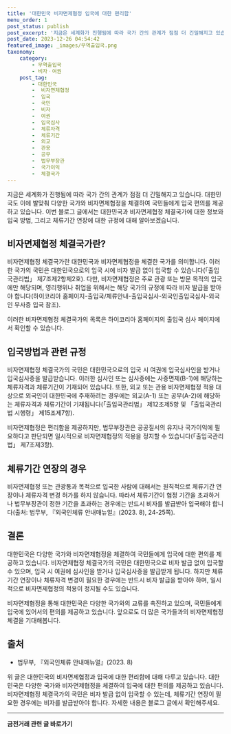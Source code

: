 ```yaml
---
title: '대한민국 비자면제협정 입국에 대한 편리함'
menu_order: 1
post_status: publish
post_excerpt: '지금은 세계화가 진행됨에 따라 국가 간의 관계가 점점 더 긴밀해지고 있습니다. 대한민국도 이에 발맞춰 다양한 국가와 비자면제협정을 체결하여 국민들에게 입국 편의를 제공하고 있습니다. 이번 블로그 글에서는 대한민국과 비자면제협정 체결국가에 대한 정보와 입국 방법, 그리고 체류기간 연장에 대한 규정에 대해 알아보겠습니다.'
post_date: 2023-12-26 04:54:42
featured_image: _images/무역출입국.png
taxonomy:
    category:
        - 무역출입국
        - 비자ㆍ여권
    post_tag:
        - 대한민국
        -  비자면제협정
        -  입국
        -  국민
        -  비자
        -  여권
        -  입국심사
        -  체류자격
        -  체류기간
        -  외교
        -  관용
        -  공무
        -  법무부장관
        -  국가이익
        -  체결국가
---
```



지금은 세계화가 진행됨에 따라 국가 간의 관계가 점점 더 긴밀해지고 있습니다. 대한민국도 이에 발맞춰 다양한 국가와 비자면제협정을 체결하여 국민들에게 입국 편의를 제공하고 있습니다. 이번 블로그 글에서는 대한민국과 비자면제협정 체결국가에 대한 정보와 입국 방법, 그리고 체류기간 연장에 대한 규정에 대해 알아보겠습니다.

## 비자면제협정 체결국가란?

비자면제협정 체결국가란 대한민국과 비자면제협정을 체결한 국가를 의미합니다. 이러한 국가의 국민은 대한민국으로의 입국 시에 비자 발급 없이 입국할 수 있습니다(「출입국관리법」 제7조제2항제2호). 다만, 비자면제협정은 주로 관광 또는 방문 목적의 입국에만 해당되며, 영리행위나 취업을 위해서는 해당 국가의 규정에 따라 비자 발급을 받아야 합니다(하이코리아 홈페이지-출입국/체류안내-출입국심사-외국인출입국심사-외국인 무사증 입국 참조).

이러한 비자면제협정 체결국가의 목록은 하이코리아 홈페이지의 출입국 심사 페이지에서 확인할 수 있습니다.

## 입국방법과 관련 규정

비자면제협정 체결국가의 국민은 대한민국으로의 입국 시 여권에 입국심사인을 받거나 입국심사증을 발급받습니다. 이러한 심사인 또는 심사증에는 사증면제(B-1)에 해당하는 체류자격과 체류기간이 기재되어 있습니다. 또한, 외교 또는 관용 비자면제협정 적용 대상으로 외국인이 대한민국에 주재하려는 경우에는 외교(A-1) 또는 공무(A-2)에 해당하는 체류자격과 체류기간이 기재됩니다(「출입국관리법」 제12조제5항 및 「출입국관리법 시행령」 제15조제7항).

비자면제협정은 편리함을 제공하지만, 법무부장관은 공공질서의 유지나 국가이익에 필요하다고 판단되면 일시적으로 비자면제협정의 적용을 정지할 수 있습니다(「출입국관리법」 제7조제3항).

## 체류기간 연장의 경우

비자면제협정 또는 관광통과 목적으로 입국한 사람에 대해서는 원칙적으로 체류기간 연장이나 체류자격 변경 허가를 하지 않습니다. 따라서 체류기간이 협정 기간을 초과하거나 법무부장관이 정한 기간을 초과하는 경우에는 반드시 비자를 발급받아 입국해야 합니다(출처: 법무부, 『외국인체류 안내매뉴얼』(2023. 8), 24-25쪽).

## 결론

대한민국은 다양한 국가와 비자면제협정을 체결하여 국민들에게 입국에 대한 편의를 제공하고 있습니다. 비자면제협정 체결국가의 국민은 대한민국으로 비자 발급 없이 입국할 수 있으며, 입국 시 여권에 심사인을 받거나 입국심사증을 발급받게 됩니다. 하지만 체류기간 연장이나 체류자격 변경이 필요한 경우에는 반드시 비자 발급을 받아야 하며, 일시적으로 비자면제협정의 적용이 정지될 수도 있습니다.

비자면제협정을 통해 대한민국은 다양한 국가와의 교류를 촉진하고 있으며, 국민들에게 입국에 있어서의 편의를 제공하고 있습니다. 앞으로도 더 많은 국가들과의 비자면제협정 체결을 기대해봅니다.

## 출처
- 법무부, 『외국인체류 안내매뉴얼』(2023. 8) 

위 글은 대한민국의 비자면제협정과 입국에 대한 편리함에 대해 다루고 있습니다. 대한민국은 다양한 국가와 비자면제협정을 체결하여 입국에 대한 편의를 제공하고 있습니다. 비자면제협정 체결국가의 국민은 비자 발급 없이 입국할 수 있는데, 체류기간 연장이 필요한 경우에는 비자를 발급받아야 합니다. 자세한 내용은 블로그 글에서 확인해주세요. 
<!-- wp:separator -->
<hr class="wp-block-separator has-alpha-channel-opacity"/>
<!-- /wp:separator -->

<!-- wp:group {"backgroundColor":"base","layout":{"type":"constrained"}} -->
<div class="wp-block-group has-base-background-color has-background"><!-- wp:paragraph {"align":"center","fontSize":"medium"} -->
<p class="has-text-align-center has-large-font-size"><strong>금전거래 관련 글 바로가기</strong></p>
<!-- /wp:paragraph -->


<!-- wp:latest-posts
{"categories":[{"id":13538,"count":19,"description":"","link":"https://uknowlaw.com/category/%ea%b8%88%ec%a0%84%ea%b1%b0%eb%9e%98/","name":"금전거래","slug":"금전거래","taxonomy":"category","parent":0,"meta":[],"_links":{"self":[{"href":"https://uknowlaw.com/wp-json/wp/v2/categories/13538"}],"collection":[{"href":"https://uknowlaw.com/wp-json/wp/v2/categories"}],"about":[{"href":"https://uknowlaw.com/wp-json/wp/v2/taxonomies/category"}],"wp:post_type":[{"href":"https://uknowlaw.com/wp-json/wp/v2/posts?categories=13538"}],"curies":[{"name":"wp","href":"https://api.w.org/{rel}","templated":true}]}}],"postsToShow":100,"excerptLength":28,"postLayout":"grid","columns":2,"featuredImageAlign":"left","featuredImageSizeSlug":"large","fontSize":"small"} /--></div>
<!-- /wp:group -->